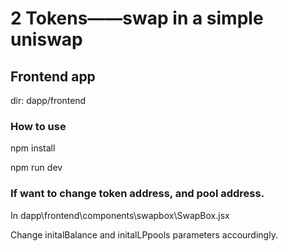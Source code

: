 # 2 Tokens——swap in a simple uniswap

## Frontend app
dir: dapp/frontend

### How to use
npm install

npm run dev

### If want to change token address, and pool address. 

In dapp\frontend\components\swapbox\SwapBox.jsx

Change initalBalance and initalLPpools parameters accourdingly. 
